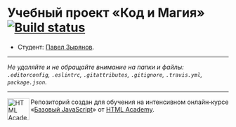 # Учебный проект «Код и Магия» [![Build status][travis-image]][travis-url]

* Студент: [Павел Зырянов](https://up.htmlacademy.ru/javascript/12/user/252959).

---

_Не удаляйте и не обращайте внимание на папки и файлы:_<br>
_`.editorconfig`, `.eslintrc`, `.gitattributes`, `.gitignore`, `.travis.yml`, `package.json`._

---

<a href="https://htmlacademy.ru/intensive/javascript"><img align="left" width="50" height="50" title="HTML Academy" src="https://up.htmlacademy.ru/static/img/intensive/javascript/logo-for-github.svg"></a>

Репозиторий создан для обучения на интенсивном онлайн‑курсе «[Базовый JavaScript](https://htmlacademy.ru/intensive/javascript)» от [HTML Academy](https://htmlacademy.ru).

[travis-image]: https://travis-ci.org/htmlacademy-javascript/252959-code-and-magick.svg?branch=master
[travis-url]: https://travis-ci.org/htmlacademy-javascript/252959-code-and-magick
